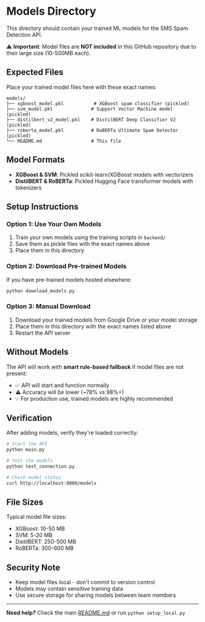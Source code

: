 # Models Directory

This directory should contain your trained ML models for the SMS Spam Detection API.

⚠️ **Important**: Model files are **NOT included** in this GitHub repository due to their large size (10-500MB each).

## Expected Files

Place your trained model files here with these exact names:

```
models/
├── xgboost_model.pkl           # XGBoost spam classifier (pickled)
├── svm_model.pkl              # Support Vector Machine model (pickled)
├── distilbert_v2_model.pkl    # DistilBERT Deep Classifier V2 (pickled)
├── roberta_model.pkl          # RoBERTa Ultimate Spam Detector (pickled)
└── README.md                  # This file
```

## Model Formats

- **XGBoost & SVM**: Pickled scikit-learn/XGBoost models with vectorizers
- **DistilBERT & RoBERTa**: Pickled Hugging Face transformer models with tokenizers

## Setup Instructions

### Option 1: Use Your Own Models
1. Train your own models using the training scripts in `backend/`
2. Save them as pickle files with the exact names above
3. Place them in this directory

### Option 2: Download Pre-trained Models
If you have pre-trained models hosted elsewhere:
```bash
python download_models.py
```

### Option 3: Manual Download
1. Download your trained models from Google Drive or your model storage
2. Place them in this directory with the exact names listed above
3. Restart the API server

## Without Models

The API will work with **smart rule-based fallback** if model files are not present:
- ✅ API will start and function normally
- ⚠️ Accuracy will be lower (~78% vs 98%+)
- 💡 For production use, trained models are highly recommended

## Verification

After adding models, verify they're loaded correctly:

```bash
# Start the API
python main.py

# Test the models
python test_connection.py

# Check model status
curl http://localhost:8000/models
```

## File Sizes

Typical model file sizes:
- XGBoost: 10-50 MB
- SVM: 5-20 MB
- DistilBERT: 250-500 MB
- RoBERTa: 300-600 MB

## Security Note

- Keep model files local - don't commit to version control
- Models may contain sensitive training data
- Use secure storage for sharing models between team members

---

**Need help?** Check the main [README.md](../README.md) or run `python setup_local.py`
